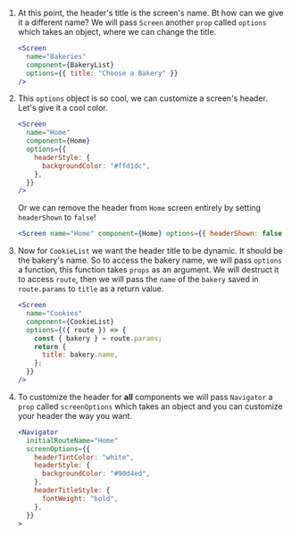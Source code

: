 1. At this point, the header's title is the screen's name. Bt how can we give it a different name? We will pass `Screen` another `prop` called `options` which takes an object, where we can change the title.
   ```jsx
   <Screen
     name="Bakeries"
     component={BakeryList}
     options={{ title: "Choose a Bakery" }}
   />
   ```

2. This `options` object is so cool, we can customize a screen's header. Let's give it a cool color.

   ```jsx
   <Screen
     name="Home"
     component={Home}
     options={{
       headerStyle: {
         backgroundColor: "#ffd1dc",
       },
     }}
   />
   ```

   Or we can remove the header from `Home` screen entirely by setting `headerShown` to `false`!

   ```jsx
   <Screen name="Home" component={Home} options={{ headerShown: false }} />
   ```

3. Now for `CookieList` we want the header title to be dynamic. It should be the bakery's name. So to access the bakery name, we will pass `options` a function, this function takes `props` as an argument. We will destruct it to access `route`, then we will pass the `name` of the `bakery` saved in `route.params` to `title` as a return value.

   ```jsx
   <Screen
     name="Cookies"
     component={CookieList}
     options={({ route }) => {
       const { bakery } = route.params;
       return {
         title: bakery.name,
       };
     }}
   />
   ```

4. To customize the header for **all** components we will pass `Navigator` a `prop` called `screenOptions` which takes an object and you can customize your header the way you want.

   ```jsx
   <Navigator
     initialRouteName="Home"
     screenOptions={{
       headerTintColor: "white",
       headerStyle: {
         backgroundColor: "#90d4ed",
       },
       headerTitleStyle: {
         fontWeight: "bold",
       },
     }}
   >
   ```
